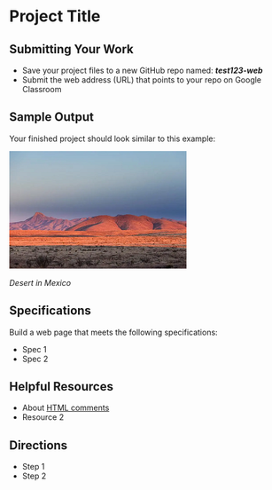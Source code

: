 ﻿# Project Title

## Submitting Your Work
 - Save your project files to a new GitHub repo named: ***test123-web***
 - Submit the web address (URL) that points to your repo on Google Classroom

## Sample Output

Your finished project should look similar to this example:

![Desert landscape in Mexico](desert-mexico.png "Mexican Desert")

*Desert in Mexico*

## Specifications

Build a web page that meets the following specifications:

 - Spec 1
 - Spec 2

## Helpful Resources

 - About [HTML comments](https://www.w3schools.com/html/html_comments.asp)
 - Resource 2
 
## Directions

 - Step 1
 - Step 2


